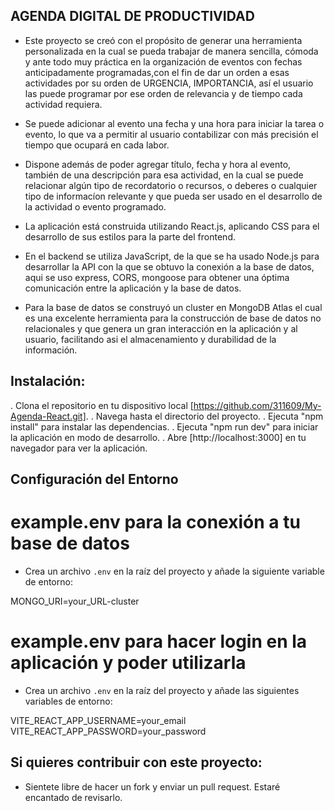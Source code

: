 ## AGENDA DIGITAL DE PRODUCTIVIDAD

- Este proyecto se creó con el propósito de generar una herramienta personalizada en la cual
se pueda trabajar de manera sencilla, cómoda y ante todo muy práctica en la organización de 
eventos con fechas anticipadamente programadas,con el fin de dar un orden a esas actividades
por su orden de URGENCIA, IMPORTANCIA, así el usuario las puede programar por ese orden de relevancia y de tiempo cada actividad requiera.

- Se puede adicionar al evento una fecha y una hora para iniciar la tarea o evento, lo que va a permitir al usuario contabilizar con más precisión el tiempo que ocupará en cada labor.

- Dispone además de poder agregar título, fecha y hora al evento, también de una descripción para esa actividad, en la cual se puede relacionar algún tipo de recordatorio o recursos, o deberes o cualquier tipo de informacíon relevante y que pueda ser usado en el desarrollo de la actividad o evento programado.

- La aplicación está construida utilizando React.js, aplicando CSS para el desarrollo de sus estilos para la parte del frontend.

- En el backend se utiliza JavaScript, de la que se ha usado Node.js para desarrollar la API con la que se obtuvo la conexión a la base de datos, aqui se uso express, CORS, mongoose para obtener una óptima comunicación entre la aplicación y la base de datos.

- Para la base de datos se construyó un cluster en MongoDB Atlas el cual es una excelente herramienta para la construcción de base de datos no relacionales y que genera un gran interacción en la aplicación y al usuario, facilitando asi el almacenamiento y durabilidad de la información.

 ## Instalación:

. Clona el repositorio en tu dispositivo local [https://github.com/311609/My-Agenda-React.git].
. Navega hasta el directorio del proyecto.
. Ejecuta "npm install" para instalar las dependencias.
. Ejecuta "npm run dev" para iniciar la aplicación en modo de desarrollo.
. Abre [http://localhost:3000] en tu navegador para ver la aplicación.


## Configuración del Entorno

# example.env para la conexión a tu base de datos

- Crea un archivo `.env` en la raíz del proyecto y añade la siguiente variable de entorno:

MONGO_URI=your_URL-cluster

# example.env para hacer login en la aplicación y poder utilizarla 

- Crea un archivo `.env` en la raíz del proyecto y añade las siguientes variables de entorno:

VITE_REACT_APP_USERNAME=your_email
VITE_REACT_APP_PASSWORD=your_password


## Si quieres contribuir con este proyecto:

- Sientete libre de hacer un fork y enviar un pull request. Estaré encantado de revisarlo. 
